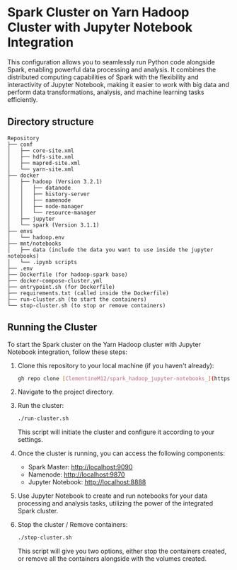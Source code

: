 # Spark Cluster on Yarn Hadoop Cluster with Jupyter Notebook Integration

This configuration allows you to seamlessly run Python code alongside Spark, enabling powerful data processing and analysis. It combines the distributed computing capabilities 
of Spark with the flexibility and interactivity of Jupyter Notebook, making it easier to work with big data and perform data transformations, analysis, and machine learning tasks efficiently.

## Directory structure
```
Repository
├── conf
│   ├── core-site.xml
│   ├── hdfs-site.xml
│   ├── mapred-site.xml
│   └── yarn-site.xml
├── docker
│   ├── hadoop (Version 3.2.1)
│   │   ├── datanode
│   │   ├── history-server
│   │   ├── namenode
│   │   ├── node-manager
│   │   └── resource-manager
│   ├── jupyter
│   └── spark (Version 3.1.1)
├── envs
│   └── hadoop.env
├── mnt/notebooks
│   ├── data (include the data you want to use inside the jupyter notebooks)
│   └── .ipynb scripts 
├── .env
├── Dockerfile (for hadoop-spark base)
├── docker-compose-cluster.yml
├── entrypoint.sh (for Dockerfile)
├── requirements.txt (called inside the Dockerfile)
├── run-cluster.sh (to start the containers)
└── stop-cluster.sh (to stop or remove containers)
```
## Running the Cluster

To start the Spark cluster on the Yarn Hadoop cluster with Jupyter Notebook integration, follow these steps:

1. Clone this repository to your local machine (if you haven't already):

    ```bash
    gh repo clone [ClementineM12/spark_hadoop_jupyter-notebooks_](https://github.com/ClementineM12/spark_hadoop_jupyter-notebooks_.git)
    ```

2. Navigate to the project directory.

3. Run the cluster:

    ```bash
    ./run-cluster.sh
    ```

   This script will initiate the cluster and configure it according to your settings.

4. Once the cluster is running, you can access the following components:

   - Spark Master: [http://localhost:9090](http://localhost:9090)
   - Namenode: [http://localhost:9870](http://localhost:9870)
   - Jupyter Notebook: [http://localhost:8888](http://localhost:8888)

5. Use Jupyter Notebook to create and run notebooks for your data processing and analysis tasks, utilizing the power of the integrated Spark cluster.

6. Stop the cluster / Remove containers:

    ```bash
    ./stop-cluster.sh
    ```

   This script will give you two options, either stop the containers created, or remove all the containers alongside with the volumes created.





